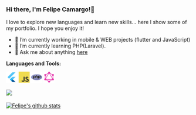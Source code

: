 ### Hi there, I'm Felipe Camargo!👋

I love to explore new languages and learn new skills... here I show some of my portfolio. I hope you enjoy it!

- 🔭 I’m currently working in mobile & WEB projects (flutter and JavaScript)
- 🌱 I’m currently learning PHP(Laravel).
- 💬 Ask me about anything [here](https://api.whatsapp.com/send?phone=12982805314&text=Sou%20o%20Lu%C3%ADs%20Felipe!)

**Languages and Tools:**  

<code><img height="30" src="https://raw.githubusercontent.com/github/explore/80688e429a7d4ef2fca1e82350fe8e3517d3494d/topics/flutter/flutter.png"></code> 
<code><img height="30" src="https://raw.githubusercontent.com/github/explore/80688e429a7d4ef2fca1e82350fe8e3517d3494d/topics/javascript/javascript.png"></code>
<code><img height="30" src="https://raw.githubusercontent.com/github/explore/5c058a388828bb5fde0bcafd4bc867b5bb3f26f3/topics/php/php.png"></code>
<code><img height="30" src="https://raw.githubusercontent.com/github/explore/5c058a388828bb5fde0bcafd4bc867b5bb3f26f3/topics/graphql/graphql.png"></code>



<!--- 
  if you have forked this to use on your profile, 
  Change the `github-readme-stats.anuraghazra1.vercel.app` to `github-readme-stats.vercel.app` 
--->

<!-- Change the `github-readme-stats.anuraghazra1.vercel.app` to `github-readme-stats.vercel.app`  -->
<a href="https://github.com/anuraghazra/github-readme-stats">
  <!-- Change the `github-readme-stats.anuraghazra1.vercel.app` to `github-readme-stats.vercel.app`  -->
  <img align="center" src="https://github-readme-stats.vercel.app/api/top-langs/?username=camargolfelipe&layout=compact&theme=material-palenight" />
</a>
<br>
<br>
<a href="https://github.com/camargolfelipe/github-readme-stats">
  <img align="center" src="https://github-readme-stats.vercel.app/api?username=camargolfelipe&show_icons=true&include_all_commits=true&theme=material-palenight" alt="Felipe's github stats" />
</a>


